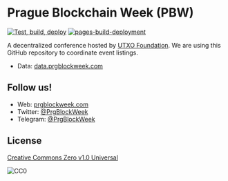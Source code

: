 # Prague Blockchain Week (PBW)


[![Test, build, deploy](https://github.com/utxo-foundation/prague-blockchain-week/actions/workflows/deploy.yml/badge.svg?branch=main)](https://github.com/utxo-foundation/prague-blockchain-week/actions/workflows/deploy.yml) [![pages-build-deployment](https://github.com/utxo-foundation/prague-blockchain-week/actions/workflows/pages/pages-build-deployment/badge.svg)](https://github.com/utxo-foundation/prague-blockchain-week/actions/workflows/pages/pages-build-deployment)


A decentralized conference hosted by
[UTXO Foundation](https://utxo.foundation/). We are using this GitHub repository
to coordinate event listings.

- Data: [data.prgblockweek.com](https://data.prgblockweek.com)

## Follow us!

- Web: [prgblockweek.com](https://prgblockweek.com)
- Twitter: [@PrgBlockWeek](https://twitter.com/PrgBlockWeek)
- Telegram: [@PrgBlockWeek](https://t.me/PrgBlockWeek)

## License

[Creative Commons Zero v1.0 Universal](https://creativecommons.org/publicdomain/zero/1.0/)

![CC0](https://upload.wikimedia.org/wikipedia/commons/6/69/CC0_button.svg)